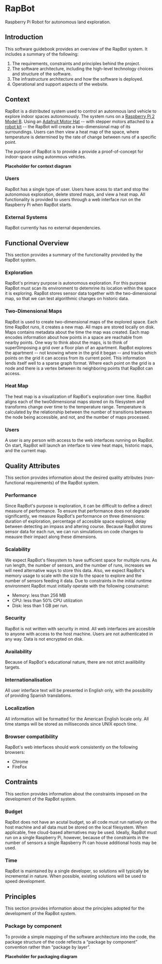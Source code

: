 # RapBot
Raspberry Pi Robot for autonomous land exploration.

## Introduction
This software guidebook provides an overview of the RapBot system. It includes a summary of the following:

1. The requirements, constraints and principles behind the project.
2. The software architecture, including the high-level technology choices and structure of the software.
3. The infrastructure architecture and how the software is deployed.
4. Operational and support aspects of the website.

## Context
RapBot is a distributed system used to control an autonmous land vehicle to explore indoor spaces autonomously. The system runs on a [Raspberry Pi 2 Model B](https://www.raspberrypi.org/products/raspberry-pi-2-model-b/). Using an [Adafruit Motor Hat](https://www.adafruit.com/product/2348) -- with stepper motors attached to a [robot kit](https://www.adafruit.com/product/2939) -- the RapBot will create a two-dimensional map of its surroundings. Users can then view a heat map of the space, where temperature is determined by the rate of change between runs of a specific point.

The purpose of RapBot is to provide a provide a proof-of-concept for indoor-space using autonmous vehicles.

__Placeholder for context diagram__

### Users
RapBot has a single type of user. Users have acess to start and stop the autonomous exploration, delete stored maps, and view a heat map. All functionality is provided to users through a web interface run on the Raspberry Pi when RapBot starts.

### External Systems
RapBot currently has no external dependencies.

## Functional Overview
This section provides a summary of the functionality provided by the RapBot system.

### Exploration
RapBot's primary purpose is autonomous exploration. For this purpose RapBot must scan its environment to detemrine its location within the space it is exploring. RapBot stores sensor data together with the two-dimensional map, so that we can test algorithmic changes on historic data.

### Two-Dimensional Maps
RapBot is used to create two-dimensional maps of the explored space. Each time RapBot runs, it creates a new map. All maps are stored locally on disk. Maps contains metadata about the time the map was created. Each map encodes information about how points in a space are reachable from nearby points. One way to think about the maps, is to think of super0imposing a grid over a floor plan of an apartment. RapBot explores the apartment -- not knowing where in the grid it began -- and tracks which points on the grid it can access from its current point. This information lends itself well to a sparse graph format. Where each point on the grid is a node and there is a vertex between its neighboring points that RapBot can access.

### Heat Map
The heat map is a visualization of RapBot's exploration over time. RapBot aligns each of the two0dimensional maps stored on its filesystem and transforms change over time to the temperature range. Temperature is calculated by the relationship between the number of transitions between the node being accessible, and not, and the number of maps processed.

### Users
A user is any person with access to the web interfaces running on RapBot. On start, RapBot will launch an interface to view heat maps, historic maps, and the current map.

## Quality Attributes
This section provides information about the desired quality attributes (non-functional requirements) of the RapBot system.

### Performance
Since RapBot's purpose is exploration, it can be difficult to define a direct measure of performance. To ensure that performance does not degrade significantly, we measure RapBot's performance on three dimensions: duration of exploration, percentage of accesible space explored, delay between detecting an impass and altering course. Because RapBot stores sensor data for each run, we can run simulations on code changes to meausre their impact along these dimensions.

### Scalability
We expect RapBot's filesystem to have sufficient space for multiple runs. As run length, the number of sensors, and the number of runs,  increases we will need alternative ways to store this data. Also, we expect RapBot's memory usage to scale with the size fo the space to explore and the number of sensors feeding it data. Due to constraints in the initial runtime environment RapBot must initially operate with the following constrainst:

* Memory: less than 256 MB
* CPU: less than 50% CPU utilization
* Disk: less than 1 GB per run.

### Security
RapBot is not written with security in mind. All web interfaces are accesible to anyone with access to the host machine. Users are not authenticated in any way. Data is not encrypted on disk. 

### Availability
Because of RapBot's educational nature, there are not strict availibility targets.

### Internationalisation
All user interface text will be presented in English only, with the possibility of providing Spanish translations.

### Localization
All information will be formatted for the American English locale only. All time stamps will be stored as milliseconds since UNIX epoch time.

### Browser compatibility
RapBot's web interfaces should work consistently on the following browsers:
* Chrome
* FireFox

## Contraints
This section provides information about the constraints imposed on the development of the RapBot system.

### Budget
RapBot does not have an acutal budget, so all code must run natively on the host machine and all data must be stored on the local filesystem. When applicable, free cloud-based alternatives may be used. Ideally, RapBot must run on a single Raspberry Pi, however, because of the constraints in the number of sensors a single Rapsberry Pi can house additional hosts may be used.

### Time
RapBot is maintained by a single developer, so solutions will typically be incremental in nature. When possible, existing solutions will be used to speed development.

## Principles
This section provides information about the principles adopted for the development of the RapBot system.

### Package by component
To provide a simple mapping of the software architecture into the code, the package structure of the code reflects a “package by component” convention rather than “package by layer”.

__Placeholder for packaging diagram__
